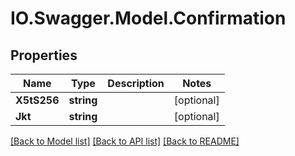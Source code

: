 # IO.Swagger.Model.Confirmation
## Properties

Name | Type | Description | Notes
------------ | ------------- | ------------- | -------------
**X5tS256** | **string** |  | [optional] 
**Jkt** | **string** |  | [optional] 

[[Back to Model list]](../README.md#documentation-for-models) [[Back to API list]](../README.md#documentation-for-api-endpoints) [[Back to README]](../README.md)

